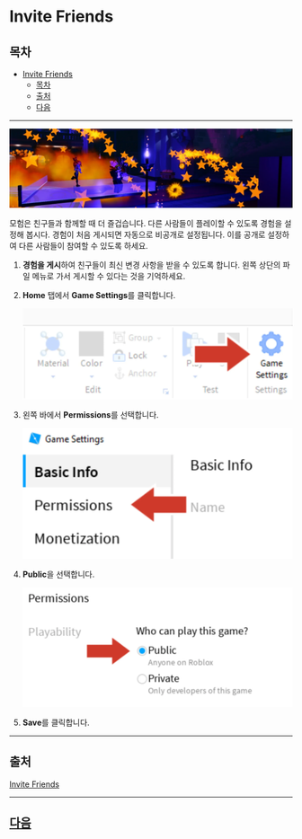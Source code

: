 # Invite Friends

## 목차
- [Invite Friends](#invite-friends)
  - [목차](#목차)
  - [출처](#출처)
  - [다음](#다음)

---
<img src="../img/01_13_Invite_Friends/hero-image.jpeg.webp" />

모험은 친구들과 함께할 때 더 즐겁습니다. 다른 사람들이 플레이할 수 있도록 경험을 설정해 봅시다. 경험이 처음 게시되면 자동으로 비공개로 설정됩니다. 이를 공개로 설정하여 다른 사람들이 참여할 수 있도록 하세요.

1. **경험을 게시**하여 친구들이 최신 변경 사항을 받을 수 있도록 합니다. 왼쪽 상단의 파일 메뉴로 가서 게시할 수 있다는 것을 기억하세요.

2. **Home** 탭에서 **Game Settings**를 클릭합니다.

   <img src="../img/01_13_Invite_Friends/game-settings.png.webp"  />

3. 왼쪽 바에서 **Permissions**를 선택합니다.

   <img src="../img/01_13_Invite_Friends/permissions.png.webp"  />

4. **Public**을 선택합니다.

   <img src="../img/01_13_Invite_Friends/make-public.png.webp"  />

5. **Save**를 클릭합니다.

---
## 출처
[Invite Friends](https://create.roblox.com/docs/ko-kr/education/build-it-play-it-mansion-of-wonder/invite-friends)

---
## [다음](./01_14_Challenge_Checkpoint.md)
